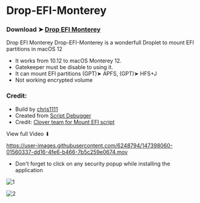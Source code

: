 # Drop-EFI-Monterey

### Download ➤ [Drop EFI Monterey](https://github.com/chris1111/Drop-EFI-Monterey/releases/tag/V1)
  
  
Drop EFI Monterey
Drop-EFI-Monterey is a wonderfull Droplet to mount EFI partitions in macOS 12
- It works from 10.12 to macOS Monterey 12.
- Gatekeeper must be disable to using it.
- It can mount EFI partitions (GPT)➤ APFS, (GPT)➤ HFS+J
- Not working encrypted volume

### Credit:
- Build by [chris1111](https://github.com/chris1111/)
- Created from [Script Debugger](https://latenightsw.com/)
- Credit: [Clover team for Mount EFI script](https://sourceforge.net/projects/cloverefiboot/)

View full Video ⬇︎

https://user-images.githubusercontent.com/6248794/147398060-01560337-dd16-4fe6-b466-7b5c259e0674.mov

- Don't forget to click on any security popup while installing the application

![1](https://user-images.githubusercontent.com/6248794/147398132-8228c9f6-91e7-412b-bbec-d7ebc3dc2284.png)

![2](https://user-images.githubusercontent.com/6248794/147398133-345b672f-3698-44ec-b68b-c0f9c6a02245.png)
